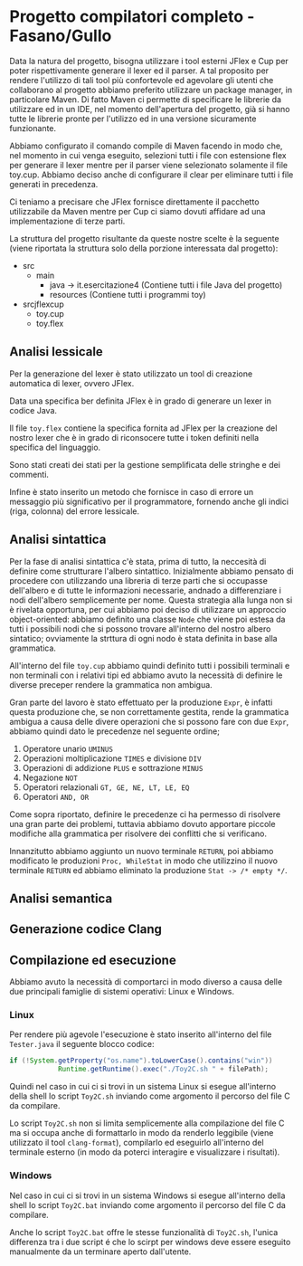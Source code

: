 # Progetto compilatori completo - Fasano/Gullo

Data la natura del progetto, bisogna utilizzare i tool esterni JFlex e Cup per poter rispettivamente generare il lexer ed il parser. A tal proposito per rendere l'utilizzo di tali tool più confortevole ed agevolare gli utenti che collaborano al progetto abbiamo preferito utilizzare un package manager, in particolare Maven. Di fatto Maven ci permette di specificare le librerie da utilizzare ed in un IDE, nel momento dell'apertura del progetto, già si hanno tutte le librerie pronte per l'utilizzo ed in una versione sicuramente funzionante.

Abbiamo configurato il comando compile di Maven facendo in modo che, nel momento in cui venga eseguito, selezioni tutti i file con estensione flex per generare il lexer mentre per il parser viene selezionato solamente il file toy.cup. Abbiamo deciso anche di configurare il clear per eliminare tutti i file generati in precedenza.

Ci teniamo a precisare che JFlex fornisce direttamente il pacchetto utilizzabile da Maven mentre per Cup ci siamo dovuti affidare ad una implementazione di terze parti.

La struttura del progetto risultante da queste nostre scelte è la seguente (viene riportata la struttura solo della porzione interessata dal progetto):

- src
    - main
        - java -> it.esercitazione4 (Contiene tutti i file Java del progetto)
        - resources (Contiene tutti i programmi toy)
- srcjflexcup
    - toy.cup
    - toy.flex

## Analisi lessicale
Per la generazione del lexer è stato utilizzato un tool di creazione automatica di lexer, ovvero JFlex.

Data una specifica ber definita JFlex è in grado di generare un lexer in codice Java.

Il file `toy.flex` contiene la specifica fornita ad JFlex per la creazione del nostro lexer che è in grado di riconsocere tutte i token definiti nella specifica del linguaggio.

Sono stati creati dei stati per la gestione semplificata delle stringhe e dei commenti.

Infine è stato inserito un metodo che fornisce in caso di errore un messaggio più significativo per il programmatore, fornendo anche gli indici (riga, colonna) del errore lessicale.

## Analisi sintattica
Per la fase di analisi sintattica c'è stata, prima di tutto, la neccesità di definire come strutturare l'albero sintattico. Inizialmente abbiamo pensato di procedere con utilizzando una libreria di terze parti che si occupasse dell'albero e di tutte le informazioni necessarie, andnado a differenziare i nodi dell'albero semplicemente per nome. Questa strategia alla lunga non si è rivelata opportuna, per cui abbiamo poi deciso di utilizzare un approccio object-oriented: abbiamo definito una classe `Node` che viene poi estesa da tutti i possibili nodi che si possono trovare all'interno del nostro albero sintatico; ovviamente la strttura di ogni nodo è stata definita in base alla grammatica.

All'interno del file `toy.cup` abbiamo quindi definito tutti i possibili terminali e non terminali con i relativi tipi ed abbiamo avuto la necessità di definire le diverse preceper rendere la grammatica non ambigua.

Gran parte del lavoro è stato effettuato per la produzione `Expr`, è infatti questa produzione che, se non correttamente gestita, rende la grammatica ambigua a causa delle divere operazioni che si possono fare con due `Expr`, abbiamo quindi dato le precedenze nel seguente ordine;
1. Operatore unario `UMINUS`
2. Operazioni moltiplicazione `TIMES` e divisione `DIV`
3. Operazioni di addizione `PLUS` e sottrazione `MINUS`
4. Negazione `NOT`
5. Operatori relazionali `GT, GE, NE, LT, LE, EQ`
6. Operatori `AND, OR`

Come sopra riportato, definire le precedenze ci ha permesso di risolvere una gran parte dei problemi, tuttavia abbiamo dovuto apportare piccole modifiche alla grammatica per risolvere dei conflitti che si verificano. 

Innanzitutto abbiamo aggiunto un nuovo terminale `RETURN`, poi abbiamo modificato le produzioni `Proc, WhileStat` in modo che utilizzino il nuovo terminale `RETURN` ed abbiamo eliminato la produzione `Stat -> /* empty */`.
## Analisi semantica
## Generazione codice Clang
## Compilazione ed esecuzione
Abbiamo avuto la necessità di comportarci in modo diverso a causa delle due principali famiglie di sistemi operativi: Linux e Windows.
### Linux
Per rendere più agevole l'esecuzione è stato inserito all'interno del file `Tester.java` il seguente blocco codice:
```java
if (!System.getProperty("os.name").toLowerCase().contains("win"))
            Runtime.getRuntime().exec("./Toy2C.sh " + filePath);
```
Quindi nel caso in cui ci si trovi in un sistema Linux si esegue all'interno della shell lo script `Toy2C.sh` inviando come argomento il percorso del file C da compilare.

Lo script `Toy2C.sh` non si limita semplicemente alla compilazione del file C ma si occupa anche di formattarlo in modo da renderlo leggibile (viene utilizzato il tool `clang-format`), compilarlo ed eseguirlo all'interno del terminale esterno (in modo da poterci interagire e visualizzare i risultati).
### Windows
Nel caso in cui ci si trovi in un sistema Windows si esegue all'interno della shell lo script `Toy2C.bat` inviando come argomento il percorso del file C da compilare.

Anche lo script `Toy2C.bat` offre le stesse funzionalità di `Toy2C.sh`, l'unica differenza tra i due script é che lo scirpt per windows deve essere eseguito manualmente da un terminare aperto dall'utente.